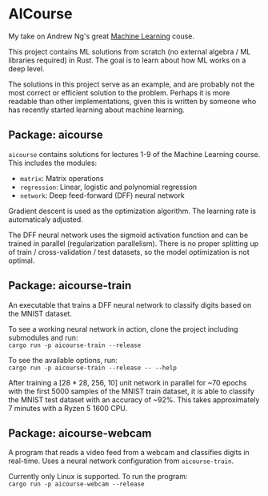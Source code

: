 # AICourse

My take on Andrew Ng's great
[Machine Learning](https://www.youtube.com/watch?v=PPLop4L2eGk&list=PLLssT5z_DsK-h9vYZkQkYNWcItqhlRJLN&index=1)
couse.

This project contains ML solutions from scratch (no external algebra / ML
libraries required) in Rust.
The goal is to learn about how ML works on a deep level.

The solutions in this project serve as an example, and are probably not the
most correct or efficient solution to the problem. Perhaps it is more readable
than other implementations, given this is written by someone who has recently
started learning about machine learning.

## Package: aicourse

`aicourse` contains solutions for lectures 1-9 of the Machine Learning course.
This includes the modules:

- `matrix`: Matrix operations
- `regression`: Linear, logistic and polynomial regression
- `network`: Deep feed-forward (DFF) neural network

Gradient descent is used as the optimization algorithm. The learning rate is
automaticaly adjusted.

The DFF neural network uses the sigmoid activation function and can be trained
in parallel (regularization parallelism).
There is no proper splitting up of train / cross-validation / test datasets, so
the model optimization is not optimal.

## Package: aicourse-train

An executable that trains a DFF neural network to classify digits based on the
MNIST dataset.

To see a working neural network in action, clone the project including
submodules and run:  
`cargo run -p aicourse-train --release`

To see the available options, run:  
`cargo run -p aicourse-train --release -- --help`

After training a [28 * 28, 256, 10] unit network in parallel for
~70 epochs with the first 5000 samples of the MNIST train dataset, it is able
to classify the MNIST test dataset with an accuracy of ~92%. This takes
approximately 7 minutes with a Ryzen 5 1600 CPU.

## Package: aicourse-webcam

A program that reads a video feed from a webcam and classifies digits in
real-time. Uses a neural network configuration from `aicourse-train`.

Currently only Linux is supported. To run the program:  
`cargo run -p aicourse-webcam --release`
